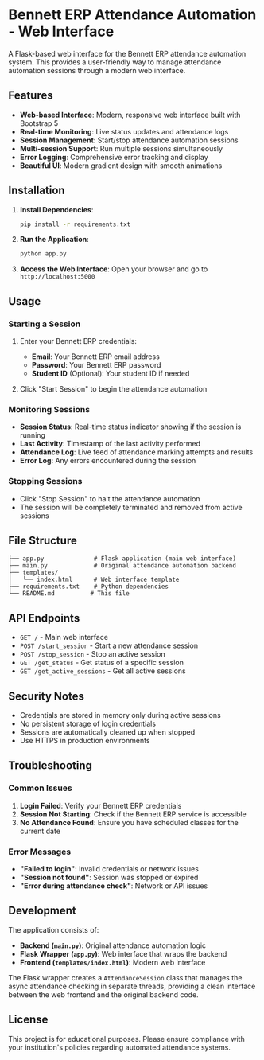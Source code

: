 # Bennett ERP Attendance Automation - Web Interface

A Flask-based web interface for the Bennett ERP attendance automation system. This provides a user-friendly way to manage attendance automation sessions through a modern web interface.

## Features

- **Web-based Interface**: Modern, responsive web interface built with Bootstrap 5
- **Real-time Monitoring**: Live status updates and attendance logs
- **Session Management**: Start/stop attendance automation sessions
- **Multi-session Support**: Run multiple sessions simultaneously
- **Error Logging**: Comprehensive error tracking and display
- **Beautiful UI**: Modern gradient design with smooth animations

## Installation

1. **Install Dependencies**:
   ```bash
   pip install -r requirements.txt
   ```

2. **Run the Application**:
   ```bash
   python app.py
   ```

3. **Access the Web Interface**:
   Open your browser and go to `http://localhost:5000`

## Usage

### Starting a Session

1. Enter your Bennett ERP credentials:
   - **Email**: Your Bennett ERP email address
   - **Password**: Your Bennett ERP password
   - **Student ID** (Optional): Your student ID if needed

2. Click "Start Session" to begin the attendance automation

### Monitoring Sessions

- **Session Status**: Real-time status indicator showing if the session is running
- **Last Activity**: Timestamp of the last activity performed
- **Attendance Log**: Live feed of attendance marking attempts and results
- **Error Log**: Any errors encountered during the session

### Stopping Sessions

- Click "Stop Session" to halt the attendance automation
- The session will be completely terminated and removed from active sessions

## File Structure

```
├── app.py              # Flask application (main web interface)
├── main.py             # Original attendance automation backend
├── templates/
│   └── index.html      # Web interface template
├── requirements.txt    # Python dependencies
└── README.md          # This file
```

## API Endpoints

- `GET /` - Main web interface
- `POST /start_session` - Start a new attendance session
- `POST /stop_session` - Stop an active session
- `GET /get_status` - Get status of a specific session
- `GET /get_active_sessions` - Get all active sessions

## Security Notes

- Credentials are stored in memory only during active sessions
- No persistent storage of login credentials
- Sessions are automatically cleaned up when stopped
- Use HTTPS in production environments

## Troubleshooting

### Common Issues

1. **Login Failed**: Verify your Bennett ERP credentials
2. **Session Not Starting**: Check if the Bennett ERP service is accessible
3. **No Attendance Found**: Ensure you have scheduled classes for the current date

### Error Messages

- **"Failed to login"**: Invalid credentials or network issues
- **"Session not found"**: Session was stopped or expired
- **"Error during attendance check"**: Network or API issues

## Development

The application consists of:

- **Backend (`main.py`)**: Original attendance automation logic
- **Flask Wrapper (`app.py`)**: Web interface that wraps the backend
- **Frontend (`templates/index.html`)**: Modern web interface

The Flask wrapper creates a `AttendanceSession` class that manages the async attendance checking in separate threads, providing a clean interface between the web frontend and the original backend code.

## License

This project is for educational purposes. Please ensure compliance with your institution's policies regarding automated attendance systems. 